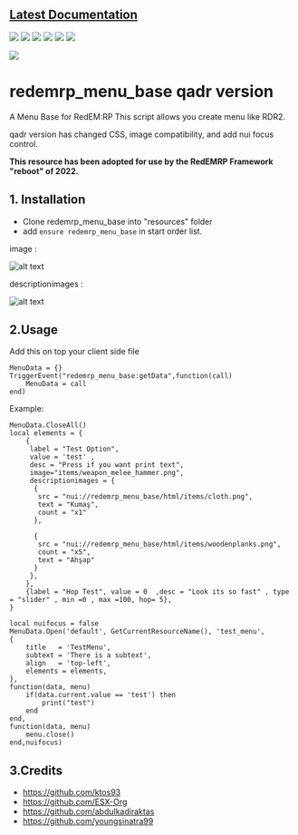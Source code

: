 ## [Latest Documentation](https://sinatra.gitbook.io/redemrp/ "Latest Documentation")
![](https://img.shields.io/github/stars/RedEM-RP/redemrp_menu_base) ![](https://img.shields.io/github/forks/RedEM-RP/redemrp_menu_base) ![](https://img.shields.io/github/tag/RedEM-RP/redemrp_menu_base) ![](https://img.shields.io/github/release/RedEM-RP/redemrp_menu_base) ![](https://img.shields.io/github/issues/RedEM-RP/redemrp_menu_base) ![](https://img.shields.io/discord/648268213859254309)

[![](https://i.ibb.co/FnNr3Z3/redemrpn.png)](https://discord.gg/nbmTmZR "")

# redemrp_menu_base qadr version
A Menu Base for RedEM:RP This script allows you create menu like RDR2.

qadr version has changed CSS, image compatibility, and add nui focus control.

**This resource has been adopted for use by the RedEMRP Framework "reboot" of 2022.**

## 1. Installation
- Clone redemrp_menu_base into "resources" folder
- add ```ensure redemrp_menu_base``` in start order list.

image : 

![alt text](https://media.discordapp.net/attachments/861745255254982676/913365211120029736/unknown.png)

descriptionimages :

![alt text](https://media.discordapp.net/attachments/861745255254982676/913366028749250580/unknown.png)

## 2.Usage
Add this on top your client side file
```
MenuData = {}
TriggerEvent("redemrp_menu_base:getData",function(call)
    MenuData = call
end)
```
Example:
```
MenuData.CloseAll()
local elements = {
    {
     label = "Test Option",
     value = 'test' ,
     desc = "Press if you want print text",
     image="items/weapon_melee_hammer.png",
     descriptionimages = {
      {
       src = "nui://redemrp_menu_base/html/items/cloth.png",
       text = "Kumaş",
       count = "x1"
      },

      {
       src = "nui://redemrp_menu_base/html/items/woodenplanks.png",
       count = "x5",
       text = "Ahşap"
      }
     },
    },
    {label = "Hop Test", value = 0  ,desc = "Look its so fast" , type = "slider" , min =0 , max =100, hop= 5},
}

local nuifocus = false
MenuData.Open('default', GetCurrentResourceName(), 'test_menu',
{
    title   = 'TestMenu',
    subtext = 'There is a subtext',
    align   = 'top-left',
    elements = elements,
},
function(data, menu)
    if(data.current.value == 'test') then
        print("test")
    end
end,
function(data, menu)
    menu.close()
end,nuifocus)
```

## 3.Credits
- https://github.com/ktos93
- https://github.com/ESX-Org
- https://github.com/abdulkadiraktas
- https://github.com/youngsinatra99
